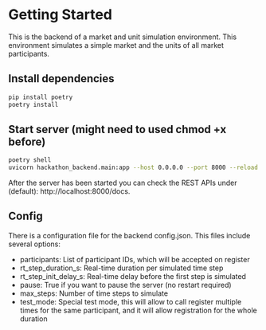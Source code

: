 # Getting Started

This is the backend of a market and unit simulation environment. This environment simulates a simple market and the units of all market participants.

## Install dependencies
```bash
pip install poetry
poetry install
```

## Start server (might need to used chmod +x before)
```bash
poetry shell
uvicorn hackathon_backend.main:app --host 0.0.0.0 --port 8000 --reload --log-config=log_conf.yaml
```

After the server has been started you can check the REST APIs under (default): http://localhost:8000/docs.

## Config
There is a configuration file for the backend config.json. This files include several options:
* participants: List of participant IDs, which will be accepted on register
* rt_step_duration_s: Real-time duration per simulated time step
* rt_step_init_delay_s: Real-time delay before the first step is simulated
* pause: True if you want to pause the server (no restart required)
* max_steps: Number of time steps to simulate
* test_mode: Special test mode, this will allow to call register multiple times for the same participant, and it will allow registration for the whole duration

